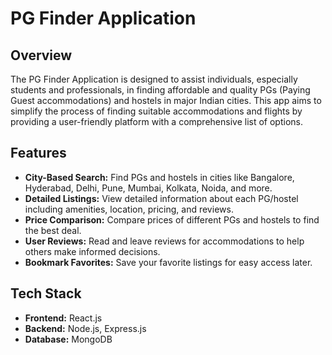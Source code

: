 # PG Finder Application

## Overview

The PG Finder Application is designed to assist individuals, especially students and professionals, in finding affordable and quality PGs (Paying Guest accommodations) and hostels in major Indian cities. This app aims to simplify the process of finding suitable accommodations and flights by providing a user-friendly platform with a comprehensive list of options.

## Features

- **City-Based Search:** Find PGs and hostels in cities like Bangalore, Hyderabad, Delhi, Pune, Mumbai, Kolkata, Noida, and more.
- **Detailed Listings:** View detailed information about each PG/hostel including amenities, location, pricing, and reviews.
- **Price Comparison:** Compare prices of different PGs and hostels to find the best deal.
- **User Reviews:** Read and leave reviews for accommodations to help others make informed decisions.
- **Bookmark Favorites:** Save your favorite listings for easy access later.

## Tech Stack

- **Frontend:** React.js
- **Backend:** Node.js, Express.js
- **Database:** MongoDB
